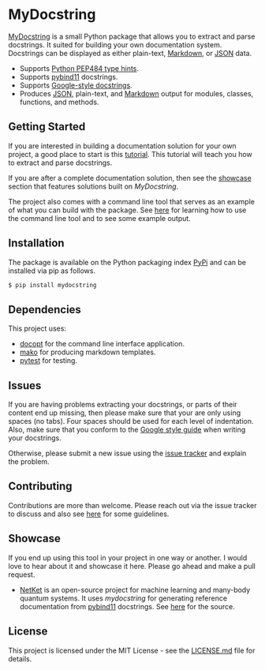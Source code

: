 # MyDocstring
[MyDocstring](README.md) is a small Python package that allows you to extract and parse docstrings. It suited for building your own documentation system. Docstrings can be displayed as either plain-text, [Markdown](http://commonmark.org/), or [JSON](https://www.json.org/) data.

* Supports [Python PEP484 type hints](https://www.python.org/dev/peps/pep-0484/).
* Supports [pybind11](https://github.com/pybind/pybind11) docstrings.
* Supports [Google-style docstrings](http://google.github.io/styleguide/pyguide.html).
* Produces [JSON](https://www.json.org/), plain-text, and [Markdown](http://commonmark.org/) output for modules, classes, functions, and
  methods.

## Getting Started
If you are interested in building a documentation solution for your own
project, a good place to
start is this [tutorial](tutorials/begin.ipynb). This tutorial will teach you
how to extract and parse docstrings. 

If you are after a complete documentation solution, then see the
[showcase](#showcase) section that features solutions built on *MyDocstring*.

The project also comes with a command line tool that serves as an example of
what you can build with the package. See [here](examples/README.md) for learning
how to use the command line tool and to see some example output.

## Installation
The package is available on the Python packaging index [PyPi](https://pypi.python.org/pypi) and can be installed via pip as follows.
```bash
$ pip install mydocstring
```

## Dependencies
This project uses:
* [docopt](http://docopt.org/) for the command line interface application. 
* [mako](http://www.makotemplates.org/) for producing markdown templates.
* [pytest](https://docs.pytest.org/en/latest/) for testing.

## Issues
If you are having problems extracting your docstrings, or parts of their content
end up missing, then please make sure that your are only using spaces (no tabs).
Four spaces should be used for each level of indentation.
Also, make sure that you conform to the [Google style
guide](http://google.github.io/styleguide/pyguide.html) when writing your
docstrings. 

Otherwise, please submit a new issue using the [issue tracker](https://github.com/ooreilly/mydocstring/issues) and explain the problem. 

## Contributing
Contributions are more than welcome. Please reach out via the issue tracker to
discuss and also see [here](CONTRIBUTING.md) for
some guidelines.

##  Showcase 
If you end up using this tool in your project in one way or another. I would
love to hear about it and showcase it here. Please go ahead and make a pull
request. 

* [NetKet](https://www.netket.org) is an open-source project for machine learning and
  many-body quantum systems. It uses *mydocstring* for generating reference
  documentation from [pybind11](https://github.com/pybind/pybind11) docstrings.
  See
  [here](https://github.com/netket/netket/tree/v2.0/Docs) for the source. 

## License

This project is licensed under the MIT License - see the
[LICENSE.md](LICENSE.md) file for details.
